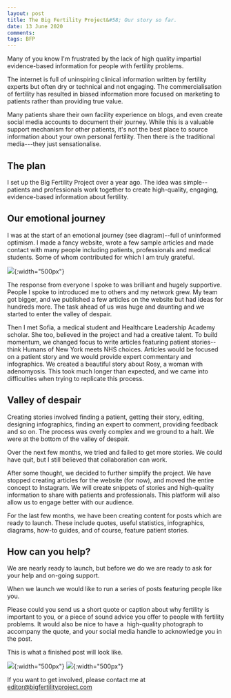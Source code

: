 ```yaml
---
layout: post
title: The Big Fertility Project&#58; Our story so far.
date: 13 June 2020
comments:
tags: BFP
---
```


Many of you know I'm frustrated by the lack of high quality impartial evidence-based information for people with fertility problems.

The internet is full of uninspiring clinical information written by fertility experts but often dry or technical and not engaging. The commercialisation of fertility has resulted in biased information more focused on marketing to patients rather than providing true value.

Many patients share their own facility experience on blogs, and even create social media accounts to document their journey. While this is a valuable support mechanism for other patients, it's not the best place to source information about your own personal fertility. Then there is the traditional media---they just sensationalise.

## The plan

I set up the Big Fertility Project over a year ago. The idea was simple--patients and professionals work together to create high-quality, engaging, evidence-based information about fertility.

## Our emotional journey

I was at the start of an emotional journey (see diagram)--full of uninformed optimism. I made a fancy website, wrote a few sample articles and made contact with many people including patients, professionals and medical students. Some of whom contributed for which I am truly grateful.

![][1]{:width="500px"}

The response from everyone I spoke to was brilliant and hugely supportive. People I spoke to introduced me to others and my network grew. My team got bigger, and we published a few articles on the website but had ideas for hundreds more. The task ahead of us was huge and daunting and we started to enter the valley of despair.

Then I met Sofia, a medical student and Healthcare Leadership Academy scholar. She too, believed in the project and had a creative talent. To build momentum, we changed focus to write articles featuring patient stories-- think Humans of New York meets NHS choices. Articles would be focused on a patient story and we would provide expert commentary and infographics. We created a beautiful story about Rosy, a woman with adenomyosis. This took much longer than expected, and we came into difficulties when trying to replicate this process.

## Valley of despair

Creating stories involved finding a patient, getting their story, editing, designing infographics, finding an expert to comment, providing feedback and so on. The process was overly complex and we ground to a halt. We were at the bottom of the valley of despair.

Over the next few months, we tried and failed to get more stories. We could have quit, but I still believed that collaboration can work.

After some thought, we decided to further simplify the project. We have stopped creating articles for the website (for now), and moved the entire concept to Instagram. We will create snippets of stories and high-quality information to share with patients and professionals. This platform will also allow us to engage better with our audience.

For the last few months, we have been creating content for posts which are ready to launch. These include quotes, useful statistics, infographics, diagrams, how-to guides, and of course, feature patient stories.

## How can you help?

We are nearly ready to launch, but before we do we are ready to ask for your help and on-going support.

When we launch we would like to run a series of posts featuring people like you.

Please could you send us a short quote or caption about why fertility is important to you, or a piece of sound advice you offer to people with fertility problems. It would also be nice to have a  high-quality photograph to accompany the quote, and your social media handle to acknowledge you in the post.

This is what a finished post will look like.

![][2]{:width="500px"}
![][3]{:width="500px"}

If you want to get involved, please contact me at [editor@bigfertilityproject.com][4]

[1]: /assets/images/our-emotional-journey.jpg
[2]: /assets/images/matt.jpg
[3]: /assets/images/quote-bfp-mission.png
[4]: mailto:editor@bigfertilityproject.com